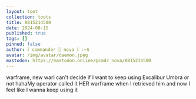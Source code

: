 ```yaml
---
layout: toot
collection: toots
title: 0815214500
date: 2024-08-15
published: true
tags: []
pinned: false
author: ⸸ commander ░ nova ⸸ :~$
avatar: /img/avatar/daemon.jpeg
mastodon: https://mastodon.online/@cmdr_nova/0815214500
---
```


warframe, new warI can't decide if I want to keep using Excalibur Umbra or not hahaMy operator called it HER warframe when I retrieved him and now I feel like I wanna keep using it
